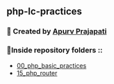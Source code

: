 ## php-lc-practices

### 👤 Created by [Apurv Prajapati](https://github.com/apurvrp)

### 📂Inside repository folders ::

- [00_php_basic_practices](https://github.com/apurvrp/php-lc-practices/tree/b779534999fa3e12355aaeec7213519f79ea866b/00_php_basic_practices)
- [15_php_router](https://github.com/apurvrp/php-lc-practices/tree/867bc8f8d4d7a8fd9132188864f333825d79eb1a/15_php_router)
